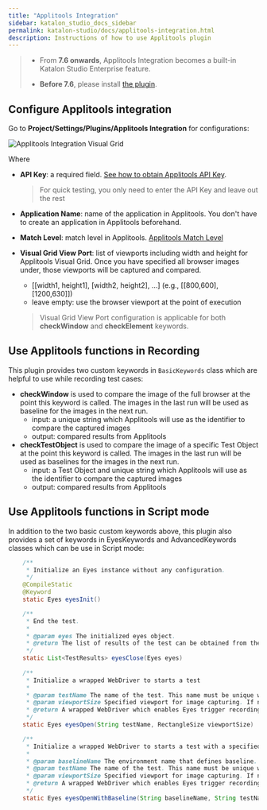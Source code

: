```yaml
---
title: "Applitools Integration"
sidebar: katalon_studio_docs_sidebar
permalink: katalon-studio/docs/applitools-integration.html
description: Instructions of how to use Applitools plugin
---
```


> * From **7.6 onwards**, Applitools Integration becomes a built-in Katalon Studio Enterprise feature.
>
> * **Before 7.6**, please install [the plugin](https://store.katalon.com/product/44/Applitools-Integration).

## Configure Applitools integration

Go to **Project/Settings/Plugins/Applitools Integration** for configurations:

![Applitools Integration Visual Grid](https://i.ibb.co/swxnv8c/Applitools-Store-1.png)

   Where

* **API Key**: a required field. [See how to obtain Applitools API Key](https://applitools.com/docs/topics/overview/obtain-api-key.html).
  > For quick testing, you only need to enter the API Key and leave out the rest
* **Application Name**: name of the application in Applitools. You don't have to create an application in Applitools beforehand.
* **Match Level**: match level in Applitools. [Applitools Match Level](https://applitools.com/docs/api/eyes-sdk/enums-gen/enum-global-matchlevel-selenium-java.html)
* **Visual Grid View Port**: list of viewports including width and height for Applitools Visual Grid. Once you have specified all browser images under, those viewports will be captured and compared.

  * [[width1, height1], [width2, height2], ...] (e.g., [[800,600],[1200,630]])
  * leave empty: use the browser viewport at the point of execution

  > Visual Grid View Port configuration is applicable for both **checkWindow** and **checkElement** keywords.

## Use Applitools functions in Recording

This plugin provides two custom keywords in `BasicKeywords` class which are helpful to use while recording test cases:

* **checkWindow** is used to compare the image of the full browser at the point this keyword is called. The images in the last run will be used as baseline for the images in the next run.
  * input: a unique string which Applitools will use as the identifier to compare the captured images
  * output: compared results from Applitools
* **checkTestObject** is used to compare the image of a specific Test Object  at the point this keyword is called. The images in the last run will be used as baselines for the images in the next run.
  * input: a Test Object and unique string which Applitools will use as the identifier to compare the captured images
  * output: compared results from Applitools

## Use Applitools functions in Script mode

In addition to the two basic custom keywords above, this plugin also provides a set of keywords in EyesKeywords and AdvancedKeywords classes which can be use in Script mode:

```java
	/**
	 * Initialize an Eyes instance without any configuration.
	 */
	@CompileStatic
	@Keyword
	static Eyes eyesInit()

	/**
	 * End the test.
	 *
	 * @param eyes The initialized eyes object.
	 * @return The list of results of the test can be obtained from the object returned.
	 */
	static List<TestResults> eyesClose(Eyes eyes)
	
	/**
	 * Initialize a wrapped WebDriver to starts a test
	 *
	 * @param testName The name of the test. This name must be unique within the scope of the application name. It may be any string.
	 * @param viewportSize Specified viewport for image capturing. If null, the default browser viewport will be used.
	 * @return A wrapped WebDriver which enables Eyes trigger recording and frame handling.
	 */
	static Eyes eyesOpen(String testName, RectangleSize viewportSize)

	/**
	 * Initialize a wrapped WebDriver to starts a test with a specified baseline name.
	 *
	 * @param baselineName The environment name that defines baseline. If the name is undefined in the server when the test runs then the name will be created and defined on the server with values of the current test environment defined by a triplet <OS = baselineName, Browser, Viewport>.
	 * @param testName The name of the test. This name must be unique within the scope of the application name. It may be any string.
	 * @param viewportSize Specified viewport for image capturing. If null, the default browser viewport will be used.
	 * @return A wrapped WebDriver which enables Eyes trigger recording and frame handling.
	 */
	static Eyes eyesOpenWithBaseline(String baselineName, String testName, RectangleSize viewportSize)
```
